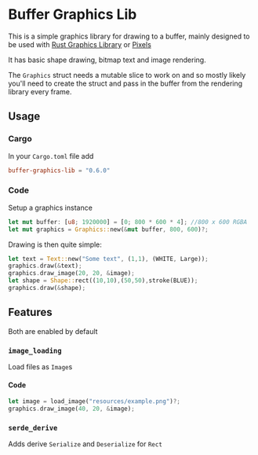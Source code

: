 # Buffer Graphics Lib

This is a simple graphics library for drawing to a buffer, mainly designed to be used with [Rust Graphics Library](https://github.com/raybritton/rust-graphics-lib) or [Pixels](https://github.com/parasyte/pixels)

It has basic shape drawing, bitmap text and image rendering.

The `Graphics` struct needs a mutable slice to work on and so mostly likely you'll need to create the struct and pass in the buffer from the rendering library every frame. 

## Usage

### Cargo

In your `Cargo.toml` file add
```toml
buffer-graphics-lib = "0.6.0"
```

### Code

Setup a graphics instance
```rust
let mut buffer: [u8; 1920000] = [0; 800 * 600 * 4]; //800 x 600 RGBA 
let mut graphics = Graphics::new(&mut buffer, 800, 600)?;
```

Drawing is then quite simple:
```rust
let text = Text::new("Some text", (1,1), (WHITE, Large));
graphics.draw(&text);
graphics.draw_image(20, 20, &image);
let shape = Shape::rect((10,10),(50,50),stroke(BLUE));
graphics.draw(&shape);
```

## Features

Both are enabled by default

### `image_loading`

Load files as `Image`s

#### Code
```rust
let image = load_image("resources/example.png")?;
graphics.draw_image(40, 20, &image);
```

### `serde_derive`

Adds derive `Serialize` and `Deserialize` for `Rect`
